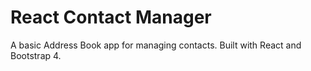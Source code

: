 # React Contact Manager
A basic Address Book app for managing contacts. Built with React and Bootstrap 4.
